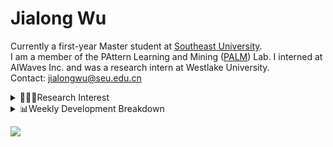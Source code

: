 #  Jialong Wu

Currently a first-year Master student at [Southeast University](https://www.seu.edu.cn/english/).<br>
I am a member of the PAttern Learning and Mining ([PALM](http://palm.seu.edu.cn/home.html)) Lab. I interned at AIWaves Inc. and was a research intern at Westlake University.<br>
Contact: jialongwu@seu.edu.cn
<details><summary>👨🏻‍💻Research Interest</summary>
My current research interests primarily encompass three aspects:

- Exploring the **synergies** between large-scale and small-scale models.
- Investigating the <strong>personalization and interactive</strong> abilities of LLMs.
- Utilizing  <strong>causal inference</strong>  to mitigate bias in conventional NLP tasks.

Recent works:
[Constituency Parsing using LLMs](https://arxiv.org/pdf/2310.19462.pdf), [Agents](https://arxiv.org/pdf/2309.07870.pdf)
</details>

<details><summary>📊Weekly Development Breakdown</summary>

<!--START_SECTION:waka-->

```txt
From: 02 December 2023 - To: 09 December 2023

Total Time: 11 hrs 17 mins

Python       7 hrs 16 mins   ████████████████░░░░░░░░░   64.50 %
TeX          1 hr 22 mins    ███░░░░░░░░░░░░░░░░░░░░░░   12.20 %
Bash         46 mins         █▓░░░░░░░░░░░░░░░░░░░░░░░   06.93 %
JSON         40 mins         █▒░░░░░░░░░░░░░░░░░░░░░░░   05.98 %
Other        32 mins         █▒░░░░░░░░░░░░░░░░░░░░░░░   04.79 %
```

<!--END_SECTION:waka-->

[![wakatime](https://wakatime.com/badge/user/c6720b29-9431-4a60-bc9d-e1fb2b6bd65f.svg)](https://wakatime.com/@c6720b29-9431-4a60-bc9d-e1fb2b6bd65f)
</details>

![](https://komarev.com/ghpvc/?username=callanwu)
